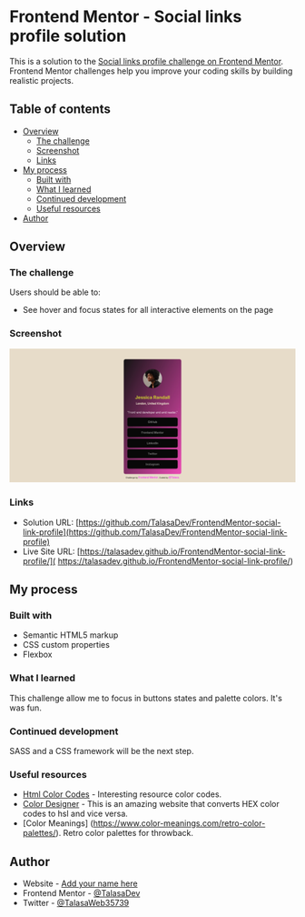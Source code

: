 # Frontend Mentor - Social links profile solution

This is a solution to the [Social links profile challenge on Frontend Mentor](https://www.frontendmentor.io/challenges/social-links-profile-UG32l9m6dQ). Frontend Mentor challenges help you improve your coding skills by building realistic projects. 

## Table of contents

- [Overview](#overview)
  - [The challenge](#the-challenge)
  - [Screenshot](#screenshot)
  - [Links](#links)
- [My process](#my-process)
  - [Built with](#built-with)
  - [What I learned](#what-i-learned)
  - [Continued development](#continued-development)
  - [Useful resources](#useful-resources)
- [Author](#author)


## Overview

### The challenge

Users should be able to:

- See hover and focus states for all interactive elements on the page

### Screenshot

![](./screenshot-social-links-profile.png)


### Links

- Solution URL: [https://github.com/TalasaDev/FrontendMentor-social-link-profile](https://github.com/TalasaDev/FrontendMentor-social-link-profile)
- Live Site URL: [https://talasadev.github.io/FrontendMentor-social-link-profile/]( https://talasadev.github.io/FrontendMentor-social-link-profile/)

## My process

### Built with

- Semantic HTML5 markup
- CSS custom properties
- Flexbox


### What I learned

This challenge allow me to focus in buttons states and palette colors. It's was fun.


### Continued development

SASS and a CSS framework will be the next step.


### Useful resources

- [Html Color Codes](https://html-color.codes/gold) - Interesting resource color codes.
- [Color Designer](https://colordesigner.io/convert/hsltohex) - This is an amazing website that converts HEX color codes to hsl and vice versa.
- [Color Meanings] (https://www.color-meanings.com/retro-color-palettes/). Retro color palettes for throwback. 


## Author

- Website - [Add your name here](https://www.your-site.com)
- Frontend Mentor - [@TalasaDev](https://www.frontendmentor.io/profile/TalasaDev)
- Twitter - [@TalasaWeb35739](https://x.com/TalasaWeb35739)

